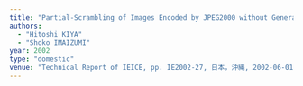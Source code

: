 ```yaml
---
title: "Partial-Scrambling of Images Encoded by JPEG2000 without Generations of Marker Codes"
authors:
  - "Hitoshi KIYA"
  - "Shoko IMAIZUMI"
year: 2002
type: "domestic"
venue: "Technical Report of IEICE, pp. IE2002-27, 日本，沖縄, 2002-06-01."
---
```

